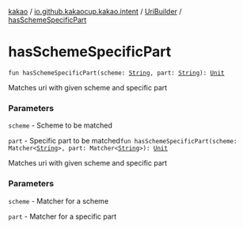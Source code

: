 [kakao](../../index.md) / [io.github.kakaocup.kakao.intent](../index.md) / [UriBuilder](index.md) / [hasSchemeSpecificPart](./has-scheme-specific-part.md)

# hasSchemeSpecificPart

`fun hasSchemeSpecificPart(scheme: `[`String`](https://kotlinlang.org/api/latest/jvm/stdlib/kotlin/-string/index.html)`, part: `[`String`](https://kotlinlang.org/api/latest/jvm/stdlib/kotlin/-string/index.html)`): `[`Unit`](https://kotlinlang.org/api/latest/jvm/stdlib/kotlin/-unit/index.html)

Matches uri with given scheme and specific part

### Parameters

`scheme` - Scheme to be matched

`part` - Specific part to be matched`fun hasSchemeSpecificPart(scheme: Matcher<`[`String`](https://kotlinlang.org/api/latest/jvm/stdlib/kotlin/-string/index.html)`>, part: Matcher<`[`String`](https://kotlinlang.org/api/latest/jvm/stdlib/kotlin/-string/index.html)`>): `[`Unit`](https://kotlinlang.org/api/latest/jvm/stdlib/kotlin/-unit/index.html)

Matches uri with given scheme and specific part

### Parameters

`scheme` - Matcher for a scheme

`part` - Matcher for a specific part